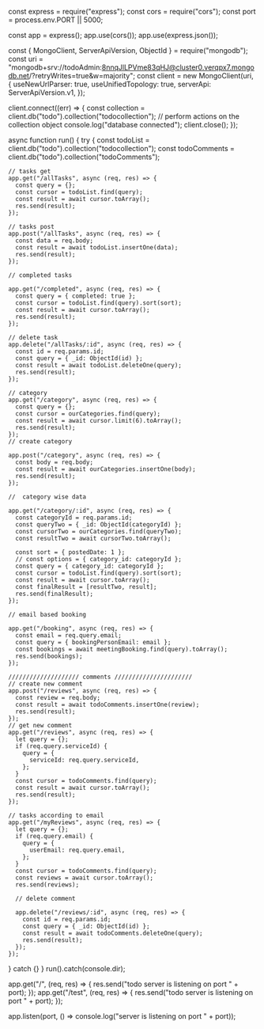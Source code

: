 const express = require("express");
const cors = require("cors");
const port = process.env.PORT || 5000;

const app = express();
app.use(cors());
app.use(express.json());

const { MongoClient, ServerApiVersion, ObjectId } = require("mongodb");
const uri =
"mongodb+srv://todoAdmin:8nnqJlLPVme83qHJ@cluster0.verqpx7.mongodb.net/?retryWrites=true&w=majority";
const client = new MongoClient(uri, {
useNewUrlParser: true,
useUnifiedTopology: true,
serverApi: ServerApiVersion.v1,
});

client.connect((err) => {
const collection = client.db("todo").collection("todocollection");
// perform actions on the collection object
console.log("database connected");
client.close();
});

async function run() {
try {
const todoList = client.db("todo").collection("todocollection");
const todoComments = client.db("todo").collection("todoComments");

    // tasks get
    app.get("/allTasks", async (req, res) => {
      const query = {};
      const cursor = todoList.find(query);
      const result = await cursor.toArray();
      res.send(result);
    });

    // tasks post
    app.post("/allTasks", async (req, res) => {
      const data = req.body;
      const result = await todoList.insertOne(data);
      res.send(result);
    });

    // completed tasks

    app.get("/completed", async (req, res) => {
      const query = { completed: true };
      const cursor = todoList.find(query).sort(sort);
      const result = await cursor.toArray();
      res.send(result);
    });

    // delete task
    app.delete("/allTasks/:id", async (req, res) => {
      const id = req.params.id;
      const query = { _id: ObjectId(id) };
      const result = await todoList.deleteOne(query);
      res.send(result);
    });

    // category
    app.get("/category", async (req, res) => {
      const query = {};
      const cursor = ourCategories.find(query);
      const result = await cursor.limit(6).toArray();
      res.send(result);
    });
    // create category

    app.post("/category", async (req, res) => {
      const body = req.body;
      const result = await ourCategories.insertOne(body);
      res.send(result);
    });

    //  category wise data

    app.get("/category/:id", async (req, res) => {
      const categoryId = req.params.id;
      const queryTwo = { _id: ObjectId(categoryId) };
      const cursorTwo = ourCategories.find(queryTwo);
      const resultTwo = await cursorTwo.toArray();

      const sort = { postedDate: 1 };
      // const options = { category_id: categoryId };
      const query = { category_id: categoryId };
      const cursor = todoList.find(query).sort(sort);
      const result = await cursor.toArray();
      const finalResult = [resultTwo, result];
      res.send(finalResult);
    });

    // email based booking

    app.get("/booking", async (req, res) => {
      const email = req.query.email;
      const query = { bookingPersonEmail: email };
      const bookings = await meetingBooking.find(query).toArray();
      res.send(bookings);
    });

    //////////////////// comments //////////////////////
    // create new comment
    app.post("/reviews", async (req, res) => {
      const review = req.body;
      const result = await todoComments.insertOne(review);
      res.send(result);
    });
    // get new comment
    app.get("/reviews", async (req, res) => {
      let query = {};
      if (req.query.serviceId) {
        query = {
          serviceId: req.query.serviceId,
        };
      }
      const cursor = todoComments.find(query);
      const result = await cursor.toArray();
      res.send(result);
    });

    // tasks according to email
    app.get("/myReviews", async (req, res) => {
      let query = {};
      if (req.query.email) {
        query = {
          userEmail: req.query.email,
        };
      }
      const cursor = todoComments.find(query);
      const reviews = await cursor.toArray();
      res.send(reviews);

      // delete comment

      app.delete("/reviews/:id", async (req, res) => {
        const id = req.params.id;
        const query = { _id: ObjectId(id) };
        const result = await todoComments.deleteOne(query);
        res.send(result);
      });
    });

} catch {}
}
run().catch(console.dir);

app.get("/", (req, res) => {
res.send("todo server is listening on port " + port);
});
app.get("/test", (req, res) => {
res.send("todo server is listening on port " + port);
});

app.listen(port, () => console.log("server is listening on port " + port));
